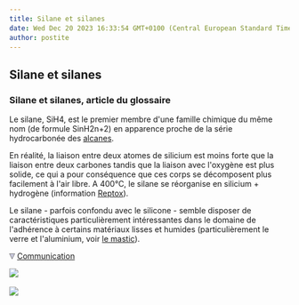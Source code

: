 ```yaml
---
title: Silane et silanes
date: Wed Dec 20 2023 16:33:54 GMT+0100 (Central European Standard Time)
author: postite
---
```


## Silane et silanes
### Silane et silanes, article du glossaire
 Le silane, SiH4, est le premier membre d'une famille chimique du même nom (de formule SinH2n+2) en apparence proche de la série hydrocarbonée des [alcanes](alcane.html).

En réalité, la liaison entre deux atomes de silicium est moins forte que la liaison entre deux carbones tandis que la liaison avec l'oxygène est plus solide, ce qui a pour conséquence que ces corps se décomposent plus facilement à l'air libre. A 400°C, le silane se réorganise en silicium + hydrogène (information [Reptox](liensutiles.html#csst)).

Le silane - parfois confondu avec le silicone - semble disposer de caractéristiques particulièrement intéressantes dans le domaine de l'adhérence à certains matériaux lisses et humides (particulièrement le verre et l'aluminium, voir [le mastic](mastic.html)).



![](images/flechebas.gif) [Communication](http://www.artrealite.com/annonceurs.htm) 

[![](https://cbonvin.fr/sites/regie.artrealite.com/visuels/campagne1.png)](index-2.html#20131014)

![](https://cbonvin.fr/sites/regie.artrealite.com/visuels/campagne2.png)